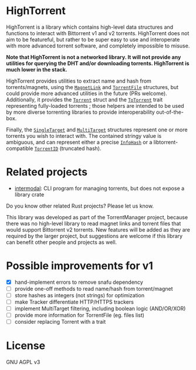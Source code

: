 # HighTorrent

<!-- cargo-rdme start -->

HighTorrent is a library which contains high-level data structures and functions
to interact with Bittorrent v1 and v2 torrents. HighTorrent does not aim to be featureful,
but rather to be super easy to use and interoperate with more advanced torrent software,
and completely impossible to misuse.

**Note that HighTorrent is not a networked library. It will not provide any utilities for
querying the DHT and/or downloading torrents. HighTorrent is much lower in the stack.**

HighTorrent provides utilities to extract name and hash from torrents/magnets, using the
[`MagnetLink`](https://docs.rs/hightorrent/latest/hightorrent/magnet/struct.MagnetLink.html) and [`TorrentFile`](https://docs.rs/hightorrent/latest/hightorrent/torrent_file/struct.TorrentFile.html) structures, but could provide more advanced utilities in the future (PRs welcome). Additionally, it provides the [`Torrent`](https://docs.rs/hightorrent/latest/hightorrent/torrent/struct.Torrent.html) struct and the
[`ToTorrent`](https://docs.rs/hightorrent/latest/hightorrent/torrent/trait.ToTorrent.html) trait representing fully-loaded torrents ; those helpers are intended to be used by more diverse torrenting libraries to provide interoperability out-of-the-box.

Finally, the [`SingleTarget`](https://docs.rs/hightorrent/latest/hightorrent/target/struct.SingleTarget.html) and
[`MultiTarget`](https://docs.rs/hightorrent/latest/hightorrent/target/enum.MultiTarget.html) structures represent one or more torrents you wish to
interact with. The contained stringy value is ambiguous, and can represent either a precise
[`InfoHash`](https://docs.rs/hightorrent/latest/hightorrent/hash/enum.InfoHash.html) or a libtorrent-compatible [`TorrentID`](https://docs.rs/hightorrent/latest/hightorrent/id/struct.TorrentID.html) (truncated hash).

<!-- cargo-rdme end -->

# Related projects

- [intermodal](https://github.com/casey/intermodal): CLI program for managing torrents, but does not expose a library crate

Do you know other related Rust projects? Please let us know.

This library was developed as part of the TorrentManager project, because there was no high-level library to read magnet links and torrent files that would support Bittorrent v2 torrents. New features will be added as they are required by the larger project, but suggestions are welcome if this library can benefit other people and projects as well.

# Possible improvements for v1

- [x] hand-implement errors to remove snafu dependency
- [ ] provide one-off methods to read name/hash from torrent/magnet
- [ ] store hashes as integers (not strings) for optimization
- [ ] make Tracker differentiate HTTP/HTTPS trackers
- [ ] implement MultiTarget filtering, including boolean logic (AND/OR/XOR)
- [ ] provide more information for TorrentFile (eg. files list)
- [ ] consider replacing Torrent with a trait

# License

GNU AGPL v3

